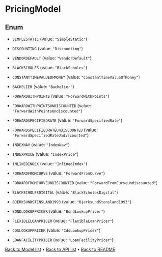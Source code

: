 

# PricingModel

## Enum


* `SIMPLESTATIC` (value: `"SimpleStatic"`)

* `DISCOUNTING` (value: `"Discounting"`)

* `VENDORDEFAULT` (value: `"VendorDefault"`)

* `BLACKSCHOLES` (value: `"BlackScholes"`)

* `CONSTANTTIMEVALUEOFMONEY` (value: `"ConstantTimeValueOfMoney"`)

* `BACHELIER` (value: `"Bachelier"`)

* `FORWARDWITHPOINTS` (value: `"ForwardWithPoints"`)

* `FORWARDWITHPOINTSUNDISCOUNTED` (value: `"ForwardWithPointsUndiscounted"`)

* `FORWARDSPECIFIEDRATE` (value: `"ForwardSpecifiedRate"`)

* `FORWARDSPECIFIEDRATEUNDISCOUNTED` (value: `"ForwardSpecifiedRateUndiscounted"`)

* `INDEXNAV` (value: `"IndexNav"`)

* `INDEXPRICE` (value: `"IndexPrice"`)

* `INLINEDINDEX` (value: `"InlinedIndex"`)

* `FORWARDFROMCURVE` (value: `"ForwardFromCurve"`)

* `FORWARDFROMCURVEUNDISCOUNTED` (value: `"ForwardFromCurveUndiscounted"`)

* `BLACKSCHOLESDIGITAL` (value: `"BlackScholesDigital"`)

* `BJERKSUNDSTENSLAND1993` (value: `"BjerksundStensland1993"`)

* `BONDLOOKUPPRICER` (value: `"BondLookupPricer"`)

* `FLEXIBLELOANPRICER` (value: `"FlexibleLoanPricer"`)

* `CDSLOOKUPPRICER` (value: `"CdsLookupPricer"`)

* `LOANFACILITYPRICER` (value: `"LoanFacilityPricer"`)



[Back to Model list](../README.md#documentation-for-models) &#8226; [Back to API list](../README.md#documentation-for-api-endpoints) &#8226; [Back to README](../README.md)


